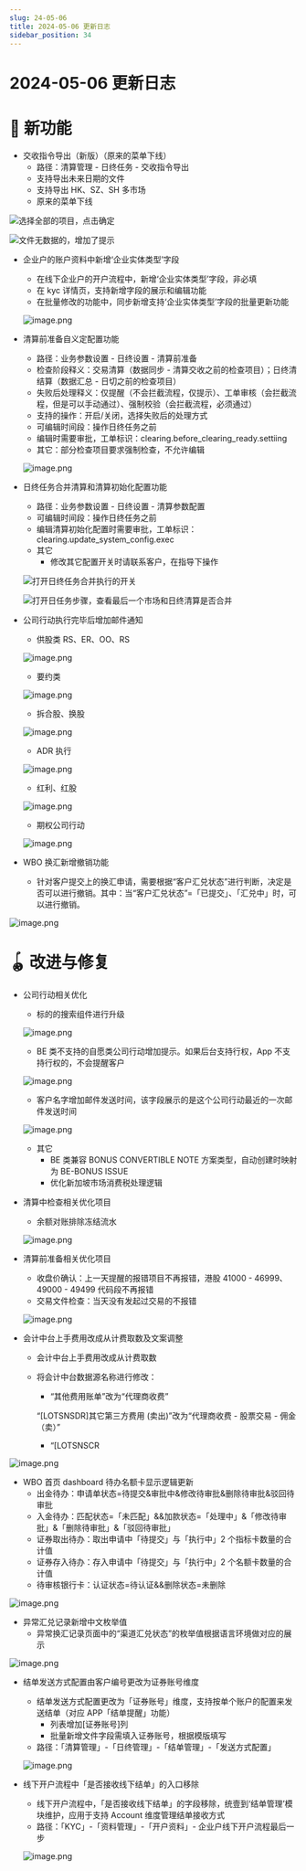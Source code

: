 ```yaml
---
slug: 24-05-06
title: 2024-05-06 更新日志
sidebar_position: 34
---
```



# 2024-05-06 更新日志


# 🎉 新功能

- 交收指令导出（新版）（原来的菜单下线）
    - 路径：清算管理 - 日终任务 - 交收指令导出
    - 支持导出未来日期的文件
    - 支持导出 HK、SZ、SH 多市场
    - 原来的菜单下线

![选择全部的项目，点击确定](/assets/896e6357e4eb8704b81ce96b8beeca7b.png)


![文件无数据的，增加了提示](/assets/bc61ef9344b23fd14c4015fa87dbb18d.png)

- 企业户的账户资料中新增‘企业实体类型’字段
    - 在线下企业户的开户流程中，新增‘企业实体类型’字段，非必填
    - 在 kyc 详情页，支持新增字段的展示和编辑功能
    - 在批量修改的功能中，同步新增支持‘企业实体类型’字段的批量更新功能

    ![image.png](/assets/8b558d4fcbd5e4ffe2cf2c50ed0dc9d0.png)

- 清算前准备自义定配置功能
    - 路径：业务参数设置 - 日终设置 - 清算前准备
    - 检查阶段释义：交易清算（数据同步 - 清算交收之前的检查项目）；日终清结算（数据汇总 - 日切之前的检查项目）
    - 失败后处理释义：仅提醒（不会拦截流程，仅提示）、工单审核（会拦截流程，但是可以手动通过）、强制校验（会拦截流程，必须通过）
    - 支持的操作：开启/关闭，选择失败后的处理方式
    - 可编辑时间段：操作日终任务之前
    - 编辑时需要审批，工单标识：clearing.before_clearing_ready.settiing
    - 其它：部分检查项目要求强制检查，不允许编辑

    ![image.png](/assets/5d0fbf0fdc102469eaf34a49c9c85395.png)

- 日终任务合并清算和清算初始化配置功能
    - 路径：业务参数设置 - 日终设置 - 清算参数配置
    - 可编辑时间段：操作日终任务之前
    - 编辑清算初始化配置时需要审批，工单标识：clearing.update_system_config.exec
    - 其它
        - 修改其它配置开关时请联系客户，在指导下操作

    ![打开日终任务合并执行的开关](/assets/a1255a5e4b1d219e178e6ea235862dff.png)


    ![打开日任务步骤，查看最后一个市场和日终清算是否合并](/assets/6a85d424ce576e04b1d6ad987be5d300.png)

- 公司行动执行完毕后增加邮件通知
    - 供股类 RS、ER、OO、RS

    ![image.png](/assets/f45c19183809e0fe92197dcfe884ea40.png)

    - 要约类

    ![image.png](/assets/1689f42dd48e1c7e2fc1797ac02e9854.png)

    - 拆合股、换股

    ![image.png](/assets/4f685c846a05bdc3cda989a7b9c1fd12.png)

    - ADR 执行

    ![image.png](/assets/011a1febe7188da7b4e720d67d147f8d.png)

    - 红利、红股

    ![image.png](/assets/f05d39f723ca2eaf9854e0ab1d995b23.png)

    - 期权公司行动

    ![image.png](/assets/b425c9e9fc85836590bee4ecc2fab88c.png)

- WBO 换汇新增撤销功能
    - 针对客户提交上的换汇申请，需要根据“客户汇兑状态”进行判断，决定是否可以进行撤销。其中：当“客户汇兑状态”=「已提交」、「汇兑中」时，可以进行撤销。

![image.png](/assets/a42c57aa6470a7672f02cc1278a4836a.png)


# 🪀 改进与修复

- 公司行动相关优化
    - 标的的搜索组件进行升级

    ![image.png](/assets/2915d7b337f2fa395da15a31b48f0cdb.png)

    - BE 类不支持的自愿类公司行动增加提示。如果后台支持行权，App 不支持行权的，不会提醒客户

    ![image.png](/assets/2cac8a7a9af2fba3948ff14b38c0df8c.png)

    - 客户名字增加邮件发送时间，该字段展示的是这个公司行动最近的一次邮件发送时间

    ![image.png](/assets/b29bc1c2e350baf934876a1a3cfd34c1.png)

    - 其它
        - BE 类兼容 BONUS CONVERTIBLE NOTE 方案类型，自动创建时映射为 BE-BONUS ISSUE
        - 优化新加坡市场消费税处理逻辑
- 清算中检查相关优化项目
    - 余额对账排除冻结流水

    ![image.png](/assets/259e6e393a6bbb7a2290504251c70177.png)

- 清算前准备相关优化项目
    - 收盘价确认：上一天提醒的报错项目不再报错，港股 41000 - 46999、49000 - 49499 代码段不再报错
    - 交易文件检查：当天没有发起过交易的不报错

    ![image.png](/assets/a7b7ac28d5bc7883054d6cf36dd4c3ee.png)

- 会计中台上手费用改成从计费取数及文案调整
    - 会计中台上手费用改成从计费取数
    - 将会计中台数据源名称进行修改：
        - “其他费用账单”改为“代理商收费”

        “[LOTSNSDR]其它第三方费用 (卖出)”改为“代理商收费 - 股票交易 - 佣金（卖）”

        - “[LOTSNSCR

![image.png](/assets/8ccd91b5b5f3f09bf2593bc79e90fc7f.png)

- WBO 首页 dashboard 待办名额卡显示逻辑更新
    - 出金待办：申请单状态=待提交&审批中&修改待审批&删除待审批&驳回待审批
    - 入金待办：匹配状态=「未匹配」&&加款状态=「处理中」&「修改待审批」&「删除待审批」&「驳回待审批」
    - 证券取出待办：取出申请中「待提交」与「执行中」2 个指标卡数量的合计值
    - 证券存入待办：存入申请中「待提交」与「执行中」2 个名额卡数量的合计值
    - 待审核银行卡：认证状态=待认证&&删除状态=未删除

![image.png](/assets/039df796bb4ddb3c1bc07eb49677492d.png)

- 异常汇兑记录新增中文枚举值
    - 异常换汇记录页面中的“渠道汇兑状态”的枚举值根据语言环境做对应的展示

![image.png](/assets/1d9c6e82c674bf6fea2a27c15b21b257.png)

- 结单发送方式配置由客户编号更改为证券账号维度
    - 结单发送方式配置更改为「证券账号」维度，支持按单个账户的配置来发送结单（对应 APP「结单提醒」功能）
        - 列表增加[证券账号]列
        - 批量新增文件字段需填入证券账号，根据模版填写
    - 路径：「清算管理」-「日终管理」-「结单管理」-「发送方式配置」

    ![image.png](/assets/1798199a0d4000e8225721504d67df51.png)

- 线下开户流程中「是否接收线下结单」的入口移除
    - 线下开户流程中，「是否接收线下结单」的字段移除，统壹到‘结单管理’模块维护，应用于支持 Account 维度管理结单接收方式
    - 路径：「KYC」-「资料管理」-「开户资料」- 企业户线下开户流程最后一步

    ![image.png](/assets/8fe67e7695bf5e2774ca7d9d24432e31.png)

